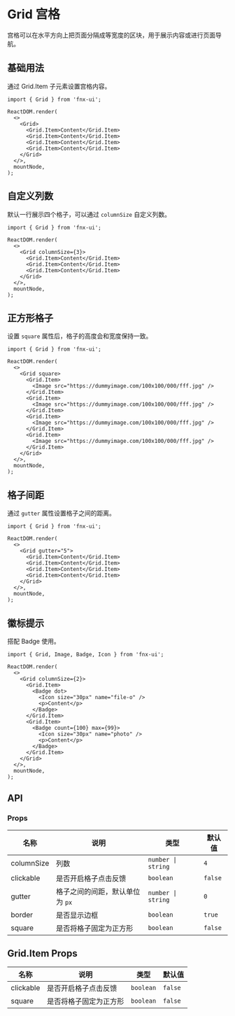 # Grid 宫格

宫格可以在水平方向上把页面分隔成等宽度的区块，用于展示内容或进行页面导航。

## 基础用法

通过 Grid.Item 子元素设置宫格内容。

```tsx
import { Grid } from 'fnx-ui';

ReactDOM.render(
  <>
    <Grid>
      <Grid.Item>Content</Grid.Item>
      <Grid.Item>Content</Grid.Item>
      <Grid.Item>Content</Grid.Item>
      <Grid.Item>Content</Grid.Item>
    </Grid>
  </>,
  mountNode,
);
```

## 自定义列数

默认一行展示四个格子，可以通过 `columnSize` 自定义列数。

```tsx
import { Grid } from 'fnx-ui';

ReactDOM.render(
  <>
    <Grid columnSize={3}>
      <Grid.Item>Content</Grid.Item>
      <Grid.Item>Content</Grid.Item>
      <Grid.Item>Content</Grid.Item>
    </Grid>
  </>,
  mountNode,
);
```

## 正方形格子

设置 `square` 属性后，格子的高度会和宽度保持一致。

```tsx
import { Grid } from 'fnx-ui';

ReactDOM.render(
  <>
    <Grid square>
      <Grid.Item>
        <Image src="https://dummyimage.com/100x100/000/fff.jpg" />
      </Grid.Item>
      <Grid.Item>
        <Image src="https://dummyimage.com/100x100/000/fff.jpg" />
      </Grid.Item>
      <Grid.Item>
        <Image src="https://dummyimage.com/100x100/000/fff.jpg" />
      </Grid.Item>
      <Grid.Item>
        <Image src="https://dummyimage.com/100x100/000/fff.jpg" />
      </Grid.Item>
    </Grid>
  </>,
  mountNode,
);
```

## 格子间距

通过 `gutter` 属性设置格子之间的距离。

```tsx
import { Grid } from 'fnx-ui';

ReactDOM.render(
  <>
    <Grid gutter="5">
      <Grid.Item>Content</Grid.Item>
      <Grid.Item>Content</Grid.Item>
      <Grid.Item>Content</Grid.Item>
      <Grid.Item>Content</Grid.Item>
    </Grid>
  </>,
  mountNode,
);
```

## 徽标提示

搭配 Badge 使用。

```tsx
import { Grid, Image, Badge, Icon } from 'fnx-ui';

ReactDOM.render(
  <>
    <Grid columnSize={2}>
      <Grid.Item>
        <Badge dot>
          <Icon size="30px" name="file-o" />
          <p>Content</p>
        </Badge>
      </Grid.Item>
      <Grid.Item>
        <Badge count={100} max={99}>
          <Icon size="30px" name="photo" />
          <p>Content</p>
        </Badge>
      </Grid.Item>
    </Grid>
  </>,
  mountNode,
);
```

## API

### Props

| 名称       | 说明                            | 类型               | 默认值  |
| ---------- | ------------------------------- | ------------------ | ------- |
| columnSize | 列数                            | `number \| string` | `4`     |
| clickable  | 是否开启格子点击反馈            | `boolean`          | `false` |
| gutter     | 格子之间的间距，默认单位为 `px` | `number \| string` | `0`     |
| border     | 是否显示边框                    | `boolean`          | `true`  |
| square     | 是否将格子固定为正方形          | `boolean`          | `false` |

## Grid.Item Props

| 名称      | 说明                   | 类型      | 默认值  |
| --------- | ---------------------- | --------- | ------- |
| clickable | 是否开启格子点击反馈   | `boolean` | `false` |
| square    | 是否将格子固定为正方形 | `boolean` | `false` |
